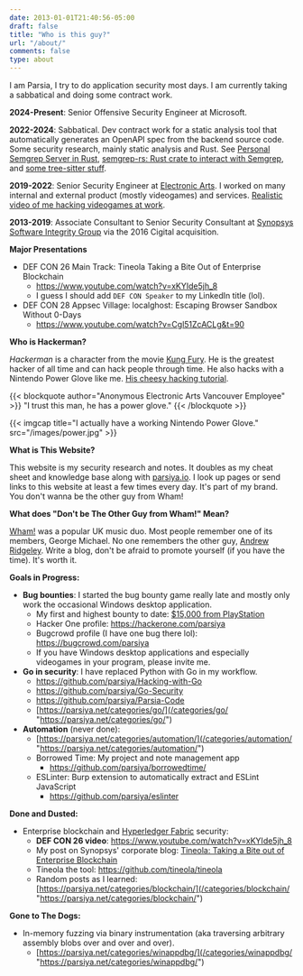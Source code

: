 ```yaml
---
date: 2013-01-01T21:40:56-05:00
draft: false
title: "Who is this guy?"
url: "/about/"
comments: false
type: about
---
```


I am Parsia, I try to do application security most days. I am currently taking a
sabbatical and doing some contract work.

**2024-Present**: Senior Offensive Security Engineer at Microsoft. 

**2022-2024**: Sabbatical. Dev contract work for a static analysis tool that
automatically generates an OpenAPI spec from the backend source code. Some
security research, mainly static analysis and Rust. See
[Personal Semgrep Server in Rust][sem-server],
[semgrep-rs: Rust crate to interact with Semgrep][semgrep-rs], and
[some tree-sitter stuff][tree-sitter].

[sem-server]: https://github.com/parsiya/personal-semgrep-server
[semgrep-rs]: https://github.com/parsiya/semgrep-rs
[tree-sitter]: https://parsiya.net/categories/tree-sitter/

**2019-2022**: Senior Security Engineer at [Electronic Arts][ea-security]. I
worked on many internal and external product (mostly videogames) and services.
[Realistic video of me hacking videogames at work][game-testers-youtube].

[ea-security]: https://www.ea.com/security
[game-testers-youtube]: https://www.youtube.com/watch?v=BRWvfMLl4ho

**2013-2019**: Associate Consultant to Senior Security Consultant at
[Synopsys Software Integrity Group][sig-website] via the 2016 Cigital acquisition.

[sig-website]: https://www.synopsys.com/software-integrity.html

**Major Presentations**

* DEF CON 26 Main Track: Tineola Taking a Bite Out of Enterprise Blockchain
    * https://www.youtube.com/watch?v=xKYIde5jh_8
    * I guess I should add `DEF CON Speaker` to my LinkedIn title (lol).
* DEF CON 28 Appsec Village: localghost: Escaping Browser Sandbox Without 0-Days
    * https://www.youtube.com/watch?v=Cgl51ZcACLg&t=90

**Who is Hackerman?**

*Hackerman* is a character from the movie [Kung Fury][kungfury-youtube]. He is
the greatest hacker of all time and can hack people through time. He also hacks
with a Nintendo Power Glove like me.
[His cheesy hacking tutorial][hackerman-hacking-tutorial].

[kungfury-youtube]: https://www.youtube.com/watch?v=bS5P_LAqiVg
[hackerman-hacking-tutorial]: https://www.youtube.com/watch?v=KEkrWRHCDQU

{{< blockquote author="Anonymous Electronic Arts Vancouver Employee" >}}
"I trust this man, he has a power glove."
{{< /blockquote >}}

{{< imgcap title="I actually have a working Nintendo Power Glove." src="/images/power.jpg" >}}

**What is This Website?**

This website is my security research and notes. It doubles as my cheat sheet and
knowledge base along with [parsiya.io](https://parsiya.io). I look up pages or
send links to this website at least a few times every day. It's part of my
brand. You don't wanna be the other guy from Wham!

**What does "Don't be The Other Guy from Wham!" Mean?**

[Wham!][wham-link] was a popular UK music duo. Most people remember one of its
members, George Michael. No one remembers the other guy,
[Andrew Ridgeley][andrew-link]. Write a blog, don't be afraid to promote
yourself (if you have the time). It's worth it.

[wham-link]: https://en.wikipedia.org/wiki/Wham!
[andrew-link]: https://www.google.com/search?q=andrew+ridgeley

**Goals in Progress:**

- **Bug bounties**: I started the bug bounty game really late and mostly only
  work the occasional Windows desktop application.
    - My first and highest bounty to date: [$15,000 from PlayStation][psnow]
    - Hacker One profile: https://hackerone.com/parsiya
    - Bugcrowd profile (I have one bug there lol): https://bugcrowd.com/parsiya
    - If you have Windows desktop applications and especially videogames in your
      program, please invite me.
- **Go in security**: I have replaced Python with Go in my workflow.
    - https://github.com/parsiya/Hacking-with-Go
    - https://github.com/parsiya/Go-Security
    - https://github.com/parsiya/Parsia-Code
    - [https://parsiya.net/categories/go/](/categories/go/ "https://parsiya.net/categories/go/") 
- **Automation** (never done):
    - [https://parsiya.net/categories/automation/](/categories/automation/ "https://parsiya.net/categories/automation/") 
    - Borrowed Time: My project and note management app
        - https://github.com/parsiya/borrowedtime/
    - ESLinter: Burp extension to automatically extract and ESLint JavaScript
        - https://github.com/parsiya/eslinter

[psnow]: https://hackerone.com/reports/873614

**Done and Dusted:**

- Enterprise blockchain and [Hyperledger Fabric](https://www.hyperledger.org/projects/fabric) security:
    - **DEF CON 26 video**: https://www.youtube.com/watch?v=xKYIde5jh_8
    - My post on Synopsys' corporate blog: [Tineola: Taking a Bite out of Enterprise Blockchain](https://www.synopsys.com/blogs/software-security/tineola-enterprise-blockchain/ "Tineola: Taking a Bite out of Enterprise Blockchain")
    - Tineola the tool: https://github.com/tineola/tineola
    - Random posts as I learned: [https://parsiya.net/categories/blockchain/](/categories/blockchain/ "https://parsiya.net/categories/blockchain/")

**Gone to The Dogs:**

- In-memory fuzzing via binary instrumentation (aka traversing arbitrary
  assembly blobs over and over and over).
    - [https://parsiya.net/categories/winappdbg/](/categories/winappdbg/ "https://parsiya.net/categories/winappdbg/") 
